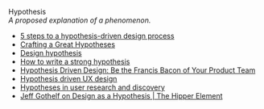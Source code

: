 Hypothesis  
_A proposed explanation of a phenomenon._

*   [5 steps to a hypothesis-driven design process](https://www.invisionapp.com/inside-design/hypothesis-driven-design-process/)
*   [Crafting a Great Hypotheses](https://www.userzoom.com/blog/crafting-great-hypotheses/)  
*   [Design hypothesis](https://methods.18f.gov/decide/design-hypothesis/)  
*   [How to write a strong hypothesis](https://about.gitlab.com/handbook/engineering/ux/ux-research-training/write-strong-hypothesis/)
*   [Hypothesis Driven Design: Be the Francis Bacon of Your Product Team](https://medium.com/whistle-product-engineering-blog/hypothesis-driven-design-be-the-francis-bacon-of-your-product-team-1aef48b8daea)  
*   [Hypothesis driven UX design](https://medium.theuxblog.com/hypotheses-driven-ux-design-c75fbf3ce7cc)
*   [Hypotheses in user research and discovery](https://medium.com/leading-service-design/hypotheses-in-user-research-and-discovery-82b17577c7d)
*   [Jeff Gothelf on Design as a Hypothesis | The Hipper Element](http://thehipperelement.com/post/60361702934/jeff-gothelf-on-design-as-a-hypothesis)  
